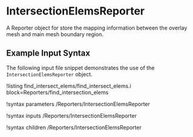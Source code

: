 # IntersectionElemsReporter

A Reporter object for store the mapping information between the overlay mesh and main mesh boundary region.

## Example Input Syntax

The following input file snippet demonstrates the use of the `IntersectionElemsReporter` object.

!listing find_intersect_elems/find_intersect_elems.i block=Reporters/find_intersection_elems


!syntax parameters /Reporters/IntersectionElemsReporter

!syntax inputs /Reporters/IntersectionElemsReporter

!syntax children /Reporters/IntersectionElemsReporter
